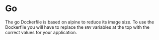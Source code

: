# Go

The go Dockerfile is based on alpine to reduce its image size. To use the Dockerfile you will have to replace the `ENV` variables at the top with the correct values for your application.
